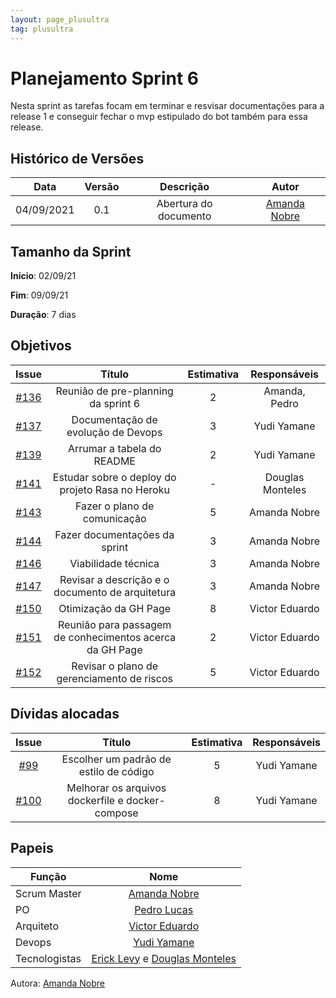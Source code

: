 ```yaml
---
layout: page_plusultra
tag: plusultra
---
```

# Planejamento Sprint 6

Nesta sprint as tarefas focam em terminar e resvisar documentações para a release 1 e conseguir fechar o mvp estipulado do bot também para essa release.

## Histórico de Versões

| Data       | Versão | Descrição                      | Autor             |
| :--------: | :----: | :----------:                   | :---------------: |
| 04/09/2021 |  0.1   | Abertura do documento | [Amanda Nobre](https://github.com/AmandaNbr)|

## Tamanho da Sprint

**Início**: 02/09/21

**Fim**: 09/09/21

**Duração**: 7 dias

## Objetivos

| Issue |            Título            |      Estimativa     |        Responsáveis         | 
|:-----:|:----------------------------:|:-------------------:|:---------------------------:|
| [#136](https://github.com/fga-eps-mds/2021-1-Bot/issues/136) | Reunião de pre-planning da sprint 6 | 2 | Amanda, Pedro |
| [#137](https://github.com/fga-eps-mds/2021-1-Bot/issues/137) | Documentação de evolução de Devops | 3 | Yudi  Yamane |
| [#139](https://github.com/fga-eps-mds/2021-1-Bot/issues/139) | Arrumar a tabela do README  | 2 | Yudi Yamane |
| [#141](https://github.com/fga-eps-mds/2021-1-Bot/issues/141) | Estudar sobre o deploy do projeto Rasa no Heroku | - | Douglas Monteles |
| [#143](https://github.com/fga-eps-mds/2021-1-Bot/issues/143) | Fazer o plano de comunicação | 5 | Amanda Nobre |
| [#144](https://github.com/fga-eps-mds/2021-1-Bot/issues/144) | Fazer documentações da sprint | 3 | Amanda Nobre |
| [#146](https://github.com/fga-eps-mds/2021-1-Bot/issues/146) | Viabilidade técnica | 3 | Amanda Nobre |
| [#147](https://github.com/fga-eps-mds/2021-1-Bot/issues/147) | Revisar a descrição e o documento de arquitetura | 3 | Amanda Nobre |
| [#150](https://github.com/fga-eps-mds/2021-1-Bot/issues/150) | Otimização da GH Page | 8 | Victor Eduardo |
| [#151](https://github.com/fga-eps-mds/2021-1-Bot/issues/151) | Reunião para passagem de conhecimentos acerca da GH Page | 2 | Victor Eduardo |
| [#152](https://github.com/fga-eps-mds/2021-1-Bot/issues/152) | Revisar o plano de gerenciamento de riscos | 5 | Victor Eduardo |

## Dívidas alocadas

| Issue |            Título            |      Estimativa     |        Responsáveis         | 
|:-----:|:----------------------------:|:-------------------:|:---------------------------:|
| [#99](https://github.com/fga-eps-mds/2021-1-Bot/issues/99) | Escolher um padrão de estilo de código | 5 | Yudi Yamane |
| [#100](https://github.com/fga-eps-mds/2021-1-Bot/issues/100) | Melhorar os arquivos dockerfile e docker-compose | 8 | Yudi Yamane |

## Papeis

|      Função      |            Nome            |
|------------------|:--------------------------:|
| Scrum Master | [Amanda Nobre](https://github.com/AmandaNbr) |
| PO | [Pedro Lucas](https://github.com/PedroLSF) |
| Arquiteto | [Victor Eduardo](https://github.com/victorear05) |
| Devops | [Yudi Yamane](https://github.com/yudi-azvd) |
| Tecnologistas | [Erick Levy](https://github.com/Ericklevy) e [Douglas Monteles](https://github.com/DouglasMonteles) |

Autora: [Amanda Nobre](https://github.com/AmandaNbr)
